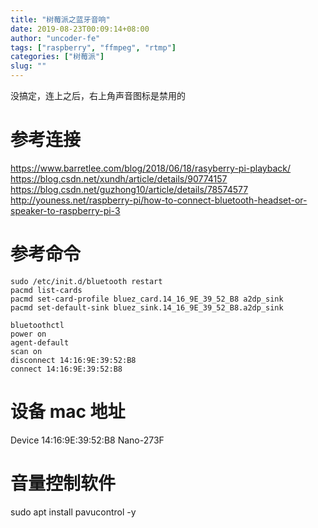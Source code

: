 ```yaml
---
title: "树莓派之蓝牙音响"
date: 2019-08-23T00:09:14+08:00
author: "uncoder-fe"
tags: ["raspberry", "ffmpeg", "rtmp"]
categories: ["树莓派"]
slug: ""
---
```


没搞定，连上之后，右上角声音图标是禁用的

<!--more-->

# 参考连接

https://www.barretlee.com/blog/2018/06/18/rasyberry-pi-playback/
https://blog.csdn.net/xundh/article/details/90774157
https://blog.csdn.net/guzhong10/article/details/78574577
http://youness.net/raspberry-pi/how-to-connect-bluetooth-headset-or-speaker-to-raspberry-pi-3

# 参考命令

```
sudo /etc/init.d/bluetooth restart
pacmd list-cards
pacmd set-card-profile bluez_card.14_16_9E_39_52_B8 a2dp_sink
pacmd set-default-sink bluez_sink.14_16_9E_39_52_B8.a2dp_sink
```

```
bluetoothctl
power on
agent-default
scan on
disconnect 14:16:9E:39:52:B8
connect 14:16:9E:39:52:B8
```

# 设备 mac 地址

Device 14:16:9E:39:52:B8 Nano-273F

# 音量控制软件

sudo apt install pavucontrol -y
